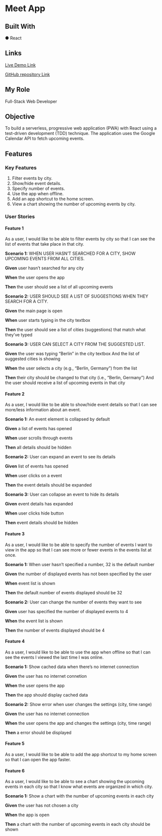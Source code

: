 # Meet App


## Built With

● React

## Links

[Live Demo Link](https://thom187.github.io/meet/)

[GitHub repository Link](https://github.com/Thom187/meet)


## My Role

Full-Stack Web Developer


## Objective

To build a serverless, progressive web application (PWA) with React using a
test-driven development (TDD) technique. The application uses the Google
Calendar API to fetch upcoming events.


## Features

### Key Features

1. Filter events by city.
2. Show/hide event details.
3. Specify number of events.
4. Use the app when offline.
5. Add an app shortcut to the home screen.
6. View a chart showing the number of upcoming events by city.


### User Stories

#### Feature 1

As a user, I would like to be able to filter events by city so that I can see the list of events that
take place in that city.

**Scenario 1:** WHEN USER HASN’T SEARCHED FOR A CITY, SHOW UPCOMING EVENTS FROM ALL CITIES.

**Given** user hasn’t searched for any city

**When** the user opens the app

**Then** the user should see a list of all upcoming events



**Scenario 2:** USER SHOULD SEE A LIST OF SUGGESTIONS WHEN THEY SEARCH FOR A CITY.

**Given** the main page is open

**When** user starts typing in the city textbox

**Then** the user should see a list of cities (suggestions) that match what they’ve typed


**Scenario 3:** USER CAN SELECT A CITY FROM THE SUGGESTED LIST.

**Given** the user was typing “Berlin” in the city textbox
And the list of suggested cities is showing

**When** the user selects a city (e.g., “Berlin, Germany”) from the list

**Then** their city should be changed to that city (i.e., “Berlin, Germany”)
And the user should receive a list of upcoming events in that city


#### Feature 2

As a user, I would like to be able to show/hide event details so that I can see more/less
information about an event.

**Scenario 1:** An event element is collapsed by default

**Given** a list of events has opened

**When** user scrolls through events

**Then** all details should be hidden


**Scenario 2:** User can expand an event to see its details

**Given** list of events has opened

**When** user clicks on a event

**Then** the event details should be expanded


**Scenario 3:** User can collapse an event to hide its details

**Given** event details has expanded

**When** user clicks hide button

**Then** event details should be hidden


#### Feature 3

As a user, I would like to be able to specify the number of events I want to view in the app so
that I can see more or fewer events in the events list at once.

**Scenario 1:** When user hasn’t specified a number, 32 is the default number

**Given** the number of displayed events has not been specified by the user

**When** event list is shown

**Then** the default number of events displayed should be 32


**Scenario 2:** User can change the number of events they want to see

**Given** user has specified the number of  displayed events to 4

**When** the event list is shown

**Then** the number of events displayed should be 4


#### Feature 4

As a user, I would like to be able to use the app when offline so that I can see the events I
viewed the last time I was online.

**Scenario 1:** Show cached data when there’s no internet connection

**Given** the user has no internet connetion

**When** the user opens the app

**Then** the app should display cached data


**Scenario 2:** Show error when user changes the settings (city, time range)

**Given** the user has no internet connection

**When** the user opens the app and changes the settings (city, time range) 

**Then** a error should be displayed


#### Feature 5

As a user, I would like to be able to add the app shortcut to my home screen so that I can
open the app faster.


#### Feature 6

As a user, I would like to be able to see a chart showing the upcoming events in each city so
that I know what events are organized in which city.

**Scenario 1:** Show a chart with the number of upcoming events in each city

**Given** the user has not chosen a city

**When** the app is open

**Then** a chart with the number of upcoming events in each city should be shown
